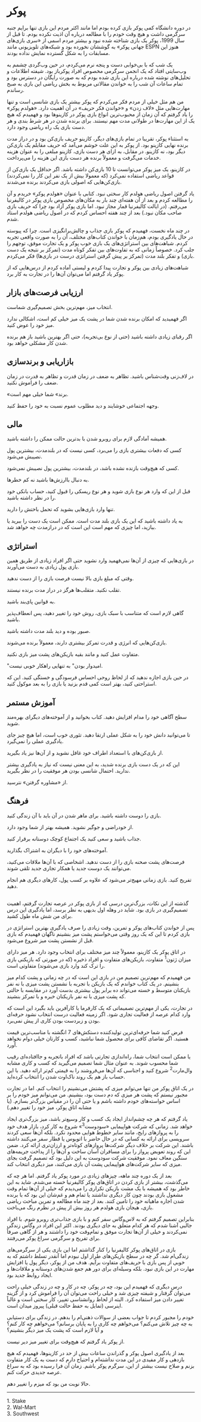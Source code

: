 # پوکر

در دوره دانشگاه کمی پوکر بازی کرده بودم اما مانند اکثر مردم این بازی تنها برایم جنبه سرگرمی داشت و هیچ وقت خودم را با مطالعه درباره آن اذیت نکرده بودم. تا قبل از سال 1999، پوکر یک بازی شناخته شده نبود و بیشتر مردم اسمی از «سری بازی‌های جهانی پوکر» به گوششان نخورده بود و شبکه‌های تلویزیونی مانند ESPN هنوز این مسابقات را به شکل گسترده نمایش نداده بودند. 

یک شب که با بی‌خوابی دست و پنجه نرم می‌کردم، در حین وب‌گردی چشمم به وب‌سایتی افتاد که یک انجمن سرگرمی مخصوص افراد پوکرباز بود. شیفته اطلاعات و تحلیل‌های نوشته شده درباره این بازی شده بودم که به صورت رایگان در دسترس بود و تمام ساعات آن شب را به خواندن مقالاتی مربوط به بخش ریاضی این بازی به صبح رساندم.

من هم مثل خیلی از مردم فکر می‌کردم که پوکر بیشتر یک بازی شانسی است و تنها مهارت‌هایی مثل «لاف زدن» و «خواندن فکر حریف» ‌در آن اهمیت دارد. «هولدم پوکر» را یاد گرفتم که آن زمان از محبوب‌ترین انواع بازی پوکر در کازینوها بود و فهمیدم که هیچ یک از این مهارت‌ها در طولانی مدت مهم نیستند. برای برنده شدن در هر شرط بندی و هر دست بازی یک راه ریاضی وجود دارد.

به استثناء پوکر، تقریبا در تمام بازی‌های دیگر، کازینو حریف بازی‌کن بود و در دراز مدت برنده نهایی کازینو بود. از پوکر به این علت خوشم می‌آمد که حریف مقابلم یک بازی‌کن دیگر بود، نه کازینو. در مقابل، به ازای هر دست بازی، کازینو مبلغی را به عنوان هزینه خدمات می‌گرفت و معمولاً برنده هر دست بازی این هزینه را می‌پرداخت.

در کازینو، یک میز پوکر می‌توانست تا 10 بازی‌کن داشته باشد. اگر حداقل یک بازی‌کن از قواعد ریاضی استفاده نمی‌کرد (که معمولا بیش از یک نفر این کار را نمی‌کردند) بازی‌کن‌هایی که اصولی بازی می‌کردند برنده می‌شدند.

یاد گرفتن اصول ریاضی هولدم کار سختی نبود. کتابی با عنوان «هولدم پوکر» خریدم و آن را مطالعه کردم و بعد از آن هفته‌ای چند بار به مکان‌های مخصوص بازی پوکر در کالیفرنیا می‌رفتم. (در ایالت کالیفرنیا قمار مجاز نبود. اما بازی پوکر آزاد بود چرا که حریف بازی صاحب مکان نبود.) بعد از چند هفته احساس کردم که در اصول ریاضی هولدم استاد شدم.

در چند ماه نخست، فهمیدم که پوکر بازی جذاب و چالش‌برانگیزی است. چرا که پیوسته در حال یادگیری بودم، هم‌زمان با خواندن کتاب‌های مختلف، آن را به صورت واقعی تجربه کردم. شباهت‌های بین استراتژی‌های یک بازی خوب پوکر و یک تجارت موفق، توجهم را جلب کرد. خصوصاً زمانی که به تفاوت‌های بین تفکر کوتاه مدت (تمرکز بر نتیجه یک دست بازی) و تفکر بلند مدت (تمرکز بر پیش گرفتن استراتژی درست در بازی‌ها) فکر می‌کردم.

شباهت‌های زیادی بین پوکر و تجارت پیدا کردم و لیستی آماده کردم از درس‌هایی که از پوکر یاد گرفتم اما می‌توان آن‌ها را در تجارت به کار برد. 

## ارزیابی فرصت‌های بازار

انتخاب میز، مهم‌ترین بخش تصمیم‌گیری شماست.

اگر فهمیدید که امکان برنده شدن شما در پشت یک میز خیلی کم است، اشکالی ندارد میز خود را عوض کنید.

اگر رقبای زیادی داشته باشید (حتی از نوع بی‌تجربه)، حتی اگر بهترین باشید باز هم برنده شدن کار مشکلی خواهد بود.

## بازاریابی و برندسازی

در لاف‌زنی وقت‌شناس باشید. تظاهر به ضعف در زمان قدرت و تظاهر به قدرت در زمان ضعف را فراموش نکنید.

«برند» شما خیلی مهم است.

وجهه اجتماعی خوشایند و دید مطلوب عموم نسبت به خود را حفظ کنید.

## مالی

همیشه آمادگی لازم برای روبرو شدن با بدترین حالت ممکن را داشته باشید.

کسی که دفعات بیشتری بازی را می‌برد، کسی نیست که در بلندمدت، بیشترین پول نصیبش می‌شود.

کسی که هیچ‌وقت بازنده نشده باشد، در بلندمدت، بیشترین پول نصیبش نمی‌شود.

به دنبال باارزش‌ها باشید نه کم خطرها.

قبل از این که وارد هر نوع بازی شوید و هر نوع ریسکی را قبول کنید، حساب بانکی خود را در نظر داشته باشید.

تنها وارد بازی‌هایی بشوید که تحمل باختش را دارید.

به یاد داشته باشید که این یک بازی بلند مدت است. ممکن است یک دست را ببرید یا ببازید، اما چیزی که مهم است این است که در درازمدت چه خواهد شد.

## استراتژی

‌در بازی‌هایی که چیزی از آن‌ها نمی‌فهمید وارد نشوید حتی اگر افراد زیادی از طریق همین بازی پول زیادی به دست می‌آورند.

وقتی که مبلغ بازی بالا نیست فرصت بازی را از دست ندهید.

تقلب نکنید. متقلب‌ها هرگز در دراز مدت برنده نیستند.

به قوانین پای‌بند باشید.

گاهی لازم است که متناسب با سبک بازی، روش خود را تغییر دهید، پس انعطاف‌پذیر باشید.

صبور بوده و دید بلند مدت داشته باشید.

بازی‌کن‌هایی که انرژی و قدرت تمرکز بیشتری دارند، معمولاً برنده می‌شوند.

متفاوت عمل کنید و مانند بقیه بازیکن‌های پشت میز بازی نکنید.

"امیدوار بودن" به تنهایی راهکار خوبی نیست.

در حین بازی اجازه ندهید که از لحاظ روحی احساس فرسودگی و خستگی کنید. این که استراحتی کنید، بهتر است کمی قدم بزنید یا بازی را به بعد موکول کنید.

## آموزش مستمر

سطح آگاهی خود را مدام افزایش دهید. کتاب بخوانید و از آموخته‌های دیگرای بهره‌مند شوید.

تا می‌توانید دانش خود را به شکل عملی ارتقا دهید. تئوری خوب است، اما هیچ چیز جای یادگیری عملی را نمی‌گیرد. 

از بازی‌کن‌های با استعداد اطراف خود غافل نشوید و از آن‌ها نیز یاد بگیرید.

این که در یک دست بازی برنده شدید، به این معنی نیست که نیاز به یادگیری بیشتر ندارید. احتمال شانسی بودن هر موفقیت را در نظر بگیرید.

از «مشاوره گرفتن» نترسید.

## فرهنگ

بازی را دوست داشته باشید. برای ماهر شدن در آن باید با آن زندگی کنید.

از خودراضی و جوگیر نشوید. همیشه بهتر از شما وجود دارد.

جذاب باشید و سعی کنید یک اجتماع کوچک دوستانه برقرار کنید.

آموخته‌های خود را با دیگران به اشتراک بگذارید.

فرصت‌های پشت صحنه بازی را از دست ندهید. اشخاصی که با آن‌ها ملاقات می‌کنید، می‌توانند یک دوست جدید یا همکار تجاری جدید تلقی شوند.

تفریح کنید. بازی زمانی مهیج‌تر می‌شود که علاوه بر کسب پول، کارهای دیگری هم انجام دهید.

##

گذشته از این نکات، بزرگ‌ترین درسی که از بازی پوکر در عرصه تجارت گرفتم، اهمیت تصمیم‌گیری در بازی بود. شاید در وهله اول بدیهی به نظر برسد، اما یادگیری این درس برای من شش ماه طول کشید.

 پس از خواندن کتاب‌های پوکر و تمرین، وقت زیادی را صرف یادگیری بهترین استراتژی‌ در بازی کردم تا این که یک روز وقتی می‌خواستم پشت میز بنشینم ناگهان فهمیدم که بازی قبل از نشستن پشت میز شروع می‌شود.

 در اتاق پوکر یک کازینو، معمولاً چند میز مختلف برای انتخاب وجود دارد. هر میز دارای میزان ژتون<sup>1</sup> متفاوت، بازیکن‌های متفاوت و افراد ذخیره (که در صورتی که بازیکنی بازی را ترک کند وارد بازی می‌شوند) متفاوتی است.

 من فهمیدم که مهم‌ترین تصمیم من در بازی این است که در چه زمانی و پشت کدام میز بنشینم. در یک کتاب خواندم که یک بازیکن با تجربه با نشستن پشت میزی با نه نفر بازیکنان متوسط و خسته می‌تواند ده برابر پول بیشتری بدست آورد در مقایسه با حالتی که پشت میزی با نه نفر بازیکنان خبره و با تمرکز بنشیند.

 در تجارت، یکی از مهم‌ترین تصمیماتی که یک کارفرما یا کارآفرین باید بگیرد این است که وارد کدام عرصه از فعالیت تجاری شود. اگر زمینه فعالیت درست انتخاب نشود حرفه‌ای بودن و زبردست بودن کاری از پیش نمی‌برد.

 فرض کنید شما حرفه‌ای‌ترین تولیدکننده دستکش‌های 7 انگشته با مناسب‌ترین قیمت هستید. اگر تقاضای کافی برای محصول شما نباشید، کسب و کارتان خیلی دوام نخواهد آورد.

 یا ممکن است انتخاب شما، راه‌اندازی تجارتی باشد که افراد باتجربه و جاافتاده‌ای رقیب شما محسوب شوند. به عنوان مثال شما تصمیم می‌گیرید که کسب و کاری مشابه وال‌مارت<sup>2</sup> شروع کنید و اجناسی که آن‌ها می‌فروشند را به قیمتی کم‌تر ارائه دهید. با این حساب باز هم یک روند ناک‌اوت شدن را انتخاب کرده‌اید.

 در یک اتاق پوکر من تنها می‌توانم میزی که پشتش می‌نشینم را انتخاب کنم. اما در تجارت مجبور نیستم که پشت هر میزی که دم دست بود، بنشینم. من می‌توانم میز خودم را بر اساس خواسته‌های خودم داشته باشم و یا حتی آن را در مقیاس بزرگ‌تر بسازم. (یا مشابه اتاق پوکر، میز خود را تغییر دهم.)

 یاد گرفتم که هر چه چشم‌انداز ایجاد یک کسب و کار وسیع‌تر باشد، میز بزرگ‌تری ایجاد خواهد شد. زمانی که شرکت هواپیمایی «سودوست<sup>3</sup>» شروع به کار کرد، بازار هدف خود را به پروازهای رایج، مانند سایر خطوط هوایی محدود نکرد. بلکه آن‌ها سعی کردند سرویسی برای ارائه به کسانی که در حال حاضر با اتوبوس یا قطار سفر می‌کنند داشته باشند. این شرکت بر خلاف دیگر شرکت‌ها پروازهای کوتاه‌تر و ارزان‌تری ارائه کرد. ضمن این که روند تعویض پرواز را برای مسافران آسان ساخت و آن‌ها را از پداخت جریمه‌های سنگین معاف نمود. موفقیت شرکت سودوست به این دلیل بود که تصمیم گرفت بجای میزی که سایر شرکت‌های هواپیمایی پشت آن بازی می‌کنند، میز دیگری انتخاب کند.

 بعد از یک دوره چند ماهه، چیزهای زیادی در مورد پوکر یاد گرفتم. اما هر چه که می‌گذشت، بیشتر از بازی کردن در اتاق‌های پوکر کالیفرنیا خسته می‌شدم. شاید به این خاطر بود که همیشه با یک مشت بازیکن تکراری را می‌دیدم که خیلی از آن‌ها تمام وقت مشغول بازی بودند چون کار دیگری نداشتند یا تمام هم و غم‌شان این بود که با برنده شدن اجاره ماهیانه خود را تامین کنند. بعد از چند ماه مطالعه و تمرین مباحث ریاضی بازی، هیجان بازی هولدم هر روز بیش از پیش در نظرم رنگ می‌باخت.

 بنابراین تصمیم گرفتم که به لاس‌وگاس سفر کنم و با بازی جذاب‌تری روبرو شوم. با افراد جالبی آشنا شدم که هر کدام متعلق به جای دیگری بودند. اکثر این افراد در وگاس زندگی نمی‌کردند و خیلی از آن‌ها تجارت موفق و تمام‌وقت خود را داشتند و هر از گاهی صرفاً برای تفریح و سرگرمی سراغ پوکر می‌رفتند.

 بازی در اتاق‌های پوکر کالیفرنیا را کنار گذاشتم اما این بازی یکی از سرگرمی‌های زندگی‌ام شد. گر چه در سطح بازیکن‌های طراز اول نبودم اما آنقدر تسلط داشتم که به خوبی از پس بازی با حریف‌های متفاوت برآیم. هدف من از پوکر، دیگر پول یا افزایش مهارت در این بازی نبود. بلکه وسیله‌ای برای دور هم جمع شدن‌های دوستانه و ملاقات‌ها و ایجاد روابط جدید بود.

 درس دیگری که فهمیدم این بود، چه در پوکر، چه در کار و چه در زندگی خیلی راحت می‌توان گرفتار و شیفته چیزی شد و خیلی راحت می‌توان آن را فراموش کرد و از گزینه تغییر دادن میز استفاده کرد. البته از لحاظ روانشناسی تغییر، کار سختی است و غالباً اینرسی (تمایل به حفظ حالت قبلی) پیروز میدان است. 

 خودم را مجبور کردم تا جواب بعضی از سوالات ذهنی‌ام را بدهم. در زندگی برای دستیابی به چه چیز تلاش می‌کنم؟ می‌خواهم چه کاری را به پایان برسانم؟ می‌خواهم چه کار کنم؟ و آیا لازم است که پشت یک میز دیگر بنشینم؟

 از پوکر یاد گرفتم که هیچ‌وقت برای تغییر میز دیر نیست.

 بعد از یادگیری اصول پوکر و گذراندن ساعات بیش از حد در کازینوها،  فهمیدم که هیچ بازدهی و کار مفیدی در این مدت نداشته‌ام و احتیاح دارم که دست به یک کار متفاوت بزنم و صلاح نیست بیشتر از این، سرگرم پوکر باشم. زمان آن فرا رسیده بود که به سراغ عرصه جدیدی حرکت کنم.

 حالا نوبت من بود که میزم را تغییر دهم.

 ---
<p style="direction: ltr; text-align: left">
1. Stake<br/>
2. Wal-Mart<br/>
3. Southwest
</p>